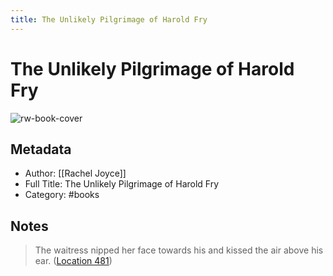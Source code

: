 ```yaml
---
title: The Unlikely Pilgrimage of Harold Fry
---
```

# The Unlikely Pilgrimage of Harold Fry

![rw-book-cover](https://images-na.ssl-images-amazon.com/images/I/51%2BaObOJnqL._SL200_.jpg)

## Metadata
- Author: [[Rachel Joyce]]
- Full Title: The Unlikely Pilgrimage of Harold Fry
- Category: #books

## Notes
> The waitress nipped her face towards his and kissed the air above his ear. ([Location 481](https://readwise.io/to_kindle?action=open&asin=B006TF6WAM&location=481))

